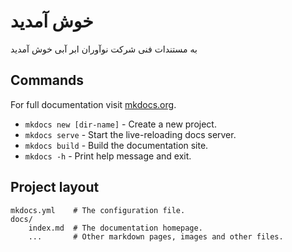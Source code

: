 # خوش آمدید
به مستندات فنی شرکت نوآوران ابر آبی خوش آمدید

## Commands
For full documentation visit [mkdocs.org](https://www.mkdocs.org).
* `mkdocs new [dir-name]` - Create a new project.
* `mkdocs serve` - Start the live-reloading docs server.
* `mkdocs build` - Build the documentation site.
* `mkdocs -h` - Print help message and exit.

## Project layout

    mkdocs.yml    # The configuration file.
    docs/
        index.md  # The documentation homepage.
        ...       # Other markdown pages, images and other files.
